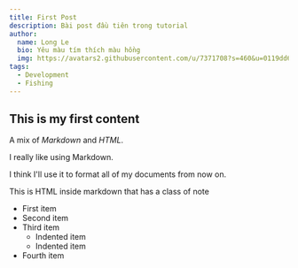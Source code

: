 ```yaml
---
title: First Post
description: Bài post đầu tiên trong tutorial
author: 
  name: Long Le
  bio: Yêu màu tím thích màu hồng
  img: https://avatars2.githubusercontent.com/u/7371708?s=460&u=0119dd6e17737afb9f29afd2d06a0f6859caa686&v=4
tags: 
  - Development
  - Fishing
---
```


## This is my first content

<p><span class="note">A mix of <em>Markdown</em> and <em>HTML</em>.</span></p>

I really like using Markdown.

I think I'll use it to format all of my documents from now on.

<div class="bg-blue-500 text-white p-4 mb-4">
  This is HTML inside markdown that has a class of note
</div>

<info-box>
  <template #info-box>
    This is a vue component inside markdown using slots
  </template>
</info-box>

- First item
- Second item
- Third item
    - Indented item
    - Indented item
- Fourth item